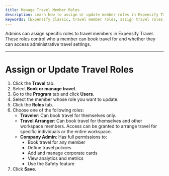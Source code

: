 ```yaml
---
title: Manage Travel Member Roles
description: Learn how to assign or update member roles in Expensify Travel to control booking access and admin capabilities.
keywords: [Expensify Classic, travel member roles, assign travel roles, travel admin settings, travel permissions, Travel Arranger, Company Admin, Traveler]
---
```


<div id="expensify-classic" markdown="1">

Admins can assign specific roles to travel members in Expensify Travel. These roles control who a member can book travel for and whether they can access administrative travel settings.

---

# Assign or Update Travel Roles

1. Click the **Travel** tab.
2. Select **Book or manage travel**.
3. Go to the **Program** tab and click **Users**.
4. Select the member whose role you want to update.
5. Click the **Roles** tab.
6. Choose one of the following roles:
   - **Traveler**: Can book travel for themselves only.
   - **Travel Arranger**: Can book travel for themselves and other workspace members. Access can be granted to arrange travel for specific individuals or the entire workspace.
   - **Company Admin**: Has full permissions to:
     - Book travel for any member
     - Define travel policies
     - Add and manage corporate cards
     - View analytics and metrics
     - Use the Safety feature
7. Click **Save**.

</div>

